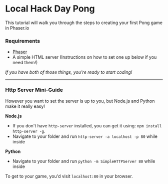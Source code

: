 # Local Hack Day Pong
This tutorial will walk you through the steps to creating your first Pong game in Phaser.io

### Requirements
- [Phaser](https://phaser.io/download)
- A simple HTML server (Instructions on how to set one up below if you need them!)

*If you have both of those things, you're ready to start coding!*

---

### Http Server Mini-Guide
However you want to set the server is up to you, but Node.js and Python make it really easy!

**Node.js**
* If you don't have `http-server` installed, you can get it using: `npm install http-server -g`.
* Navigate to your folder and run `http-server -a localhost -p 80` while inside

**Python**
* Navigate to your folder and run `python -m SimpleHTTPServer 80` while inside

To get to your game, you'd visit `localhost:80` in your browser.
